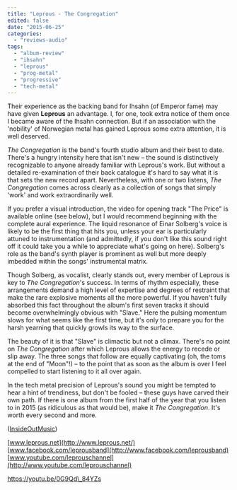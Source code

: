 ```yaml
---
title: "Leprous - The Congregation"
edited: false
date: "2015-06-25"
categories:
  - "reviews-audio"
tags:
  - "album-review"
  - "ihsahn"
  - "leprous"
  - "prog-metal"
  - "progressive"
  - "tech-metal"
---
```


Their experience as the backing band for Ihsahn (of Emperor fame) may have given **Leprous** an advantage. I, for one, took extra notice of them once I became aware of the Ihsahn connection. But if an association with the 'nobility' of Norwegian metal has gained Leprous some extra attention, it is well deserved.

_The Congregation_ is the band's fourth studio album and their best to date. There's a hungry intensity here that isn't new – the sound is distinctively recognizable to anyone already familiar with Leprous's work. But without a detailed re-examination of their back catalogue it's hard to say what it is that sets the new record apart. Nevertheless, with one or two listens, _The Congregation_ comes across clearly as a collection of songs that simply 'work' and work extraordinarily well.

If you prefer a visual introduction, the video for opening track "The Price" is available online (see below), but I would recommend beginning with the complete aural experience. The liquid resonance of Einar Solberg's voice is likely to be the first thing that hits you, unless your ear is particularly attuned to instrumentation (and admittedly, if you don't like this sound right off it could take you a while to appreciate what's going on here). Solberg's role as the band's synth player is prominent as well but more deeply imbedded within the songs' instrumental matrix.

Though Solberg, as vocalist, clearly stands out, every member of Leprous is key to _The Congregation_'s success. In terms of rhythm especially, these arrangements demand a high level of expertise and degrees of restraint that make the rare explosive moments all the more powerful. If you haven't fully absorbed this fact throughout the album's first seven tracks it should become overwhelmingly obvious with "Slave." Here the pulsing momentum slows for what seems like the first time, but it's only to prepare you for the harsh yearning that quickly growls its way to the surface.

The beauty of it is that "Slave" is climactic but not a climax. There's no point on _The Congregation_ after which Leprous allows the energy to recede or slip away. The three songs that follow are equally captivating (oh, the toms at the end of "Moon"!) – to the point that as soon as the album is over I feel compelled to start listening to it all over again.

In the tech metal precision of Leprous's sound you might be tempted to hear a hint of trendiness, but don't be fooled – these guys have carved their own path. If there is one album from the first half of the year that you listen to in 2015 (as ridiculous as that would be), make it _The Congregation_. It's worth every second and more.

([InsideOutMusic](http://www.insideoutmusic.com/))

[www.leprous.net](http://www.leprous.net/) [www.facebook.com/leprousband](http://www.facebook.com/leprousband) [www.youtube.com/leprouschannel](http://www.youtube.com/leprouschannel)

https://youtu.be/0G9Qd\_84YZs
